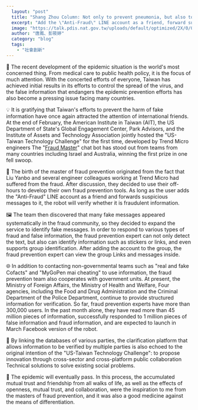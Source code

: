 ```yaml
---
  layout: "post"
  title: "Shang Zhou Column: Not only to prevent pneumonia, but also to cure rumors"
  excerpt: "Add the \"Anti-Fraud\" LINE account as a friend, forward suspicious information to it, and the robot will verify if it is fraudulent information."
  image: "https://talk.pdis.nat.gov.tw/uploads/default/optimized/2X/0/016210424bb02ab250b184c71c1a21671bc4b5a8_2_1380x920.jpeg"
  author: "唐鳳、彭筱婷"
  category: "blog"
  tags: 
    - "社會創新"
---
```



 💊 The recent development of the epidemic situation is the world's most concerned thing. From medical care to public health policy, it is the focus of much attention. With the concerted efforts of everyone, Taiwan has achieved initial results in its efforts to control the spread of the virus, and the false information that endangers the epidemic prevention efforts has also become a pressing issue facing many countries. 

 💡 It is gratifying that Taiwan's efforts to prevent the harm of fake information have once again attracted the attention of international friends. At the end of February, the American Institute in Taiwan (AIT), the US Department of State's Global Engagement Center, Park Advisors, and the Institute of Assets and Technology Association jointly hosted the "US-Taiwan Technology Challenge" for the first time, developed by Trend Micro engineers The "[Fraud Master](https://www.getdr.com/)" chat bot has stood out from teams from many countries including Israel and Australia, winning the first prize in one fell swoop. 

 📲 The birth of the master of fraud prevention originated from the fact that Liu Yanbo and several engineer colleagues working at Trend Micro had suffered from the fraud. After discussion, they decided to use their off-hours to develop their own fraud prevention tools. As long as the user adds the "Anti-Fraud" LINE account as a friend and forwards suspicious messages to it, the robot will verify whether it is fraudulent information. 

 🖼️ The team then discovered that many fake messages appeared systematically in the fraud community, so they decided to expand the service to identify fake messages. In order to respond to various types of fraud and false information, the fraud prevention expert can not only detect the text, but also can identify information such as stickers or links, and even supports group identification. After adding the account to the group, the fraud prevention expert can view the group Links and messages inside. 

 🌐 In addition to contacting non-governmental teams such as "real and fake Cofacts" and "MyGoPen mai cheating" to use information, the fraud prevention team also cooperates with government units. At present, the Ministry of Foreign Affairs, the Ministry of Health and Welfare, Four agencies, including the Food and Drug Administration and the Criminal Department of the Police Department, continue to provide structured information for verification. So far, fraud prevention experts have more than 300,000 users. In the past month alone, they have read more than 45 million pieces of information, successfully responded to 1 million pieces of false information and fraud information, and are expected to launch in March Facebook version of the robot. 

 🔗 By linking the databases of various parties, the clarification platform that allows information to be verified by multiple parties is also echoed to the original intention of the "US-Taiwan Technology Challenge": to propose innovation through cross-sector and cross-platform public collaboration Technical solutions to solve existing social problems. 

 🚸 The epidemic will eventually pass. In this process, the accumulated mutual trust and friendship from all walks of life, as well as the effects of openness, mutual trust, and collaboration, were the inspiration to me from the masters of fraud prevention, and it was also a good medicine against the means of differentiation. 
